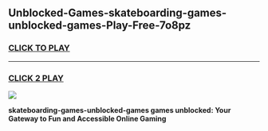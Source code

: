 
## Unblocked-Games-skateboarding-games-unblocked-games-Play-Free-7o8pz
<h3>
<a href="https://premium76.site?title=skateboarding-games-unblocked-games&ref=23A">CLICK TO PLAY</a></h3>
<hr>

<h3>
<a href="https://premium76.site?title=skateboarding-games-unblocked-games&ref=23A">CLICK 2 PLAY</a>
  
</h3>

<a href="https://premium76.site?title=skateboarding-games-unblocked-games&ref=23A"><img src="https://clearcache.store/games.png"></a>


**skateboarding-games-unblocked-games games unblocked: Your Gateway to Fun and Accessible Online Gaming**
